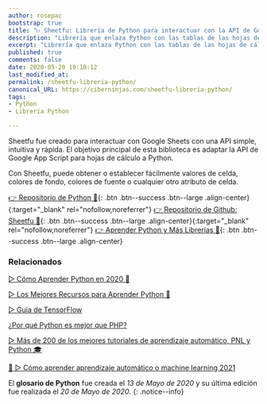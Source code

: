 ```yaml
---
author: rosepac
bootstrap: true
title: "▷ Sheetfu: Librería de Python para interactuar con la API de Google Sheets V4 🐍"
description: "Librería que enlaza Python con las tablas de las hojas de cálculados de Google Docs: Google Sheets"
excerpt: "Librería que enlaza Python con las tablas de las hojas de cálculados de Google Docs: Google Sheets"
published: true
comments: false
date: 2020-05-20 19:10:12
last_modified_at: 
permalink: /sheetfu-libreria-python/
canonical_URL: https://ciberninjas.com/sheetfu-libreria-python/
tags:
- Python
- Librería Python

---
```


Sheetfu fue creado para interactuar con Google Sheets con una API simple, intuitiva y rápida. El objetivo principal de esta biblioteca es adaptar la API de Google App Script para hojas de cálculo a Python.

Con Sheetfu, puede obtener o establecer fácilmente valores de celda, colores de fondo, colores de fuente o cualquier otro atributo de celda.

[👉 Repositorio de Python 🐍](https://pypi.org/project/sheetfu/){: .btn .btn--success .btn--large .align-center}{:target="_blank" rel="nofollow,noreferrer"}
[👉 Repositorio de Github: Sheetfu 🐍](https://github.com/socialpoint-labs/sheetfu#sheetfu){: .btn .btn--success .btn--large .align-center}{:target="_blank" rel="nofollow,noreferrer"}
[👉 Aprender Python y Más Librerías 🐍](/python/){: .btn .btn--success .btn--large .align-center}

### **Relacionados** <!-- omit in toc -->

[▷ Cómo Aprender Python en 2020 🐍](/python/)

[▷ Los Mejores Recursos para Aprender Python 🐍](/python-recursos/)

[▷ Guía de TensorFlow](/tensorflow-guia/)

[¿Por qué Python es mejor que PHP?](/porque-python-es-mejor-que-php/)

[▷ Más de 200 de los mejores tutoriales de aprendizaje automático, PNL y Python 🎓](/aprendizaje-automatico-cursos-ingles/)

[🥇 ▷ Cómo aprender aprendizaje automático o machine learning 2021](/que-aprender-sobre-machine-learning-2020/ "Cómo aprender aprendizaje automático o machine learning 2021")

El **glosario de Python** fue creada el *13 de Mayo de 2020* y su última edición fue realizada el *20 de Mayo de 2020*.
{: .notice--info}
